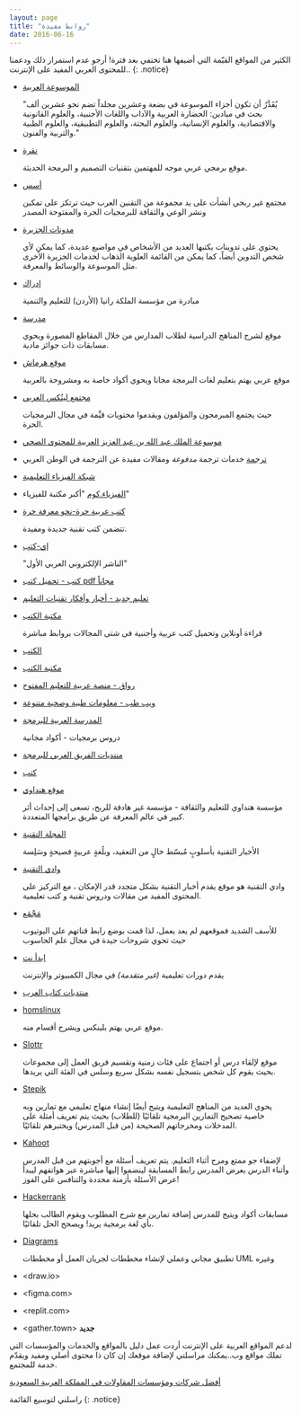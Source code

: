 ```yaml
---
layout: page
title: "روابط مفيدة"
date: 2016-06-16
---
```



الكثير من المواقع القيّمة التي أضيفها هنا تختفي بعد فترة! أرجو عدم استمرار ذلك ودعمنا للمحتوى العربي المفيد على الإنترنت..
{: .notice}

* [الموسوعة العربية](http://www.arab-ency.com.sy)

     "يُقَدَّرُ أن تكون أجزاء الموسوعة في بضعة وعشرين مجلداً تضم نحو عشرين ألف بحث في ميادين: الحضارة العربية والآداب واللغات الأجنبية، والعلوم القانونية والاقتصادية، والعلوم الإنسانية، والعلوم البحتة، والعلوم التطبيقية، والعلوم الطبية والتربية والفنون."

* [نقرة](https://naqrah.net/)

    موقع برمجي عربي موجه للمهتمين بتقنيات التصميم و البرمجة الحديثة.

* [أسس](https://aosus.org/)

    مجتمع غير ربحي  أنشأت على يد مجموعة من التقنين العرب حيث ترتكز على تمكين ونشر الوعي والثقافة للبرمجيات الحرة والمفتوحة المصدر

* [مدونات الجزيرة](http://blogs.aljazeera.net/)

	يحتوي على تدوينات يكتبها العديد من الأشخاص في مواضيع عديدة، كما يمكن ﻷي شخص التدوين أيضاً، كما يمكن من القائمة العلوية الذهاب لخدمات الجزيرة الأخرى مثل الموسوعة والوسائط والمعرفة.

* [إدراك](https://www.edraak.org/)
	
	 مبادرة من مؤسسة الملكة رانيا (الأردن) للتعليم والتنمية

* [مدرسة](https://madrasa.org/)

    موقع لشرح المناهج الدراسية لطلاب المدارس من خلال المقاطع المصورة ويحوي مسابقات ذات جوائز مادية.

* [موقع هرماش](https://harmash.com)

	موقع عربي يهتم بتعليم لغات البرمجة مجانا ويحوي أكواد خاصة به ومشروحة بالعربية

* [مجتمع لينُكس العربي](http://linuxac.org)
	
	حيث يجتمع المبرمجون والمؤلفون ويقدموا محتويات قيِّمة في مجال البرمجيات الحرة.


* [موسوعة الملك عبد الله بن عبد العزيز العربية للمحتوى الصحي](http://kaahe.org)


* [ترجمة](http://www.trgamah.com) خدمات ترجمة *مدفوعة* ومقالات مفيدة عن الترجمة في الوطن العربي

* [شبكة الفيزياء التعليمية](http://www.hazemsakeek.net)
* [الفيزياء.كوم](https://zoom-teach.blogspot.com) "أكبر مكتبة للفيزياء"

* [كتب عربية حرة-نحو معرفة حرة](http://librebooks.org/)

	تتضمن كتب تقنية جديدة ومفيدة.


* [إي-كتب](http://www.e-kutub.com/)

	"الناشر الإلكتروني العربي الأول"

* [كتب - تحميل كتب pdf مجاناً](http://www.kutubpdf.org/)

* [تعليم جديد - أخبار وأفكار تقنيات التعليم](http://www.new-educ.com/)

* [مكتبة الكتب](http://www.books-cloud.com/)

	قراءة أونلاين وتحميل كتب عربية وأجنبية فى شتى المجالات بروابط مباشرة

* [الكتب](http://www.alkottob.com/)

* [مكتبة الكتب](http://download-pdf-ebooks.org/)

* [رواق - منصة عربية للتعليم المفتوح](https://www.rwaq.org/)

* [ويب طب - معلومات طبية وصحية متنوعة](https://www.webteb.com/)

* [المدرسة العربية للبرمجة](http://geek4arab.com/)

	دروس برمجيات - أكواد مجانية

* [منتديات الفريق العربي للبرمجة](http://arabteam2000-forum.com/)

* [كتب](http://www.kutub.info/)

* [موقع هنداوي](http://hindawi.org)
	
	مؤسسة هنداوي للتعليم والثقافة - مؤسسة غير هادفة للربح، تسعى إلى إحداث أثر كبير في عالم المعرفة عن طريق برامجها المتعددة. 

* [المجلة التقنية](http://www.it-scoop.com/)

	 الأخبار التقنية بأسلوبٍ مُبسّط خالٍ من التعقيد، وبلُغةٍ عربيةٍ فصيحةٍ وسَلِسة

* [وادي التقنية](http://itwadi.com)

	وادي التقنية هو موقع يقدم أخبار التقنية بشكل متجدد قدر الإمكان ، مع التركيز على المحتوى المفيد من مقالات ودروس تقنية و كتب تعليمية.


* [مَجْمَع](https://www.youtube.com/user/Mjma3Academy)

	للأسف الشديد فموقعهم لم يعد يعمل، لذا قمت بوضع رابط قناتهم على اليوتيوب حيث تحوي شروحات جيدة في مجال علم الحاسوب

* [ابدأ نت](http://ibdaanet.blogspot.com/)

	يقدم دورات تعليمية *(غير متقدمة)* في مجال الكمبيوتر والإنترنت

* [منتديات كتاب العرب](http://forums.arabsbook.com/)

* [homslinux](http://www.homslinux.com/) 

   	موقع عربي يهتم بلينكس ويشرح أقسام منه.

* [Slottr](https://www.slottr.com)

    موقع لإلقاء درس أو اجتماع على فئات زمنية وتقسيم فريق العمل إلى مجموعات بحيث يقوم كل شخص بتسجيل نفسه بشكل سريع وسلس في الفئة التي يريدها.

* [Stepik](https://stepik.org)

    يحوي العديد من المناهج التعليمية ويتيح أيضًا إنشاء منهاج تعليمي مع تمارين وبه خاصية تصحيح التمارين البرمجية تلقائيًا (للطلاب) بحيث يتم تعريف أمثلة على المدخلات ومخرجاتهم الصحيحة (من قبل المدرس) ويختبرهم تلقائيًا.

* [Kahoot](http://kahoot.com)

    لإضفاء جو ممتع ومرح أثناء التعليم. يتم تعريف أسئلة مع أجوبتهم من قبل المدرس وأثناء الدرس يعرض المدرس رابط المسابقة لينضموا إليها مباشرة عبر هواتفهم ليبدأ عرض الأسئلة بأزمنة محددة والتنافس على الفوز!

* [Hackerrank](http://hackerrank.com)

    مسابقات أكواد ويتيح للمدرس إضافة تمارين مع شرح المطلوب ويقوم الطالب بحلها بأي لغة برمجية يريد! ويصحح الحل تلقائيًا.

* [Diagrams](app.diagrams.net)

    تطبيق مجاني وعملي لإنشاء مخططات لجريان العمل أو مخططات UML وغيره

* <draw.io>

* <figma.com>

* <replit.com>

* <gather.town>
**جديد**

لدعم المواقع العربية على الإنترنت أردت عمل دليل بالمواقع والخدمات والمؤسسات التي تملك مواقع وب..يمكنك مراسلتي لإضافة موقعك إن كان ذا محتوى أصلي ومفيد ويقدّم خدمة للمجتمع.

[أفضل شركات ومؤسسات المقاولات في المملكة العربية السعودية](/construction-companies-in-ksa)

راسلني لتوسيع القائمة
{: .notice}
